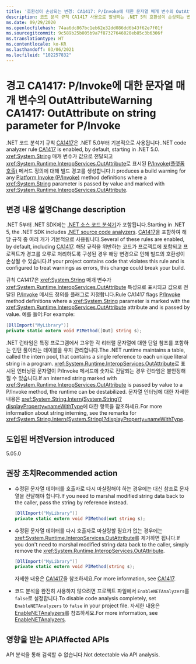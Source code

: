 ```yaml
---
title: '호환성이 손상되는 변경: CA1417: P/Invoke에 대한 문자열 매개 변수의 OutAttribute'
description: 코드 분석 규칙 CA1417 사용으로 발생하는 .NET 5의 호환성이 손상되는 변경에 대해 알아봅니다.
ms.date: 09/29/2020
ms.openlocfilehash: 74aa6dc867bc1eb62e32dd086dd6b43f62e7f01f
ms.sourcegitcommit: 9c589b25b005b9a7f87327646020eb85c3b6306f
ms.translationtype: HT
ms.contentlocale: ko-KR
ms.lasthandoff: 03/06/2021
ms.locfileid: "102257832"
---
```

# <a name="warning-ca1417-outattribute-on-string-parameter-for-pinvoke"></a><span data-ttu-id="0d405-103">경고 CA1417: P/Invoke에 대한 문자열 매개 변수의 OutAttribute</span><span class="sxs-lookup"><span data-stu-id="0d405-103">Warning CA1417: OutAttribute on string parameter for P/Invoke</span></span>

<span data-ttu-id="0d405-104">.NET 코드 분석기 규칙 [CA1417](/visualstudio/code-quality/ca1417)은 .NET 5.0부터 기본적으로 사용됩니다.</span><span class="sxs-lookup"><span data-stu-id="0d405-104">.NET code analyzer rule [CA1417](/visualstudio/code-quality/ca1417) is enabled, by default, starting in .NET 5.0.</span></span> <span data-ttu-id="0d405-105"><xref:System.String> 매개 변수가 값으로 전달되고 <xref:System.Runtime.InteropServices.OutAttribute>로 표시된 [P/Invoke(플랫폼 호출)](../../../../standard/native-interop/pinvoke.md) 메서드 정의에 대해 빌드 경고를 생성합니다.</span><span class="sxs-lookup"><span data-stu-id="0d405-105">It produces a build warning for any [Platform Invoke (P/Invoke)](../../../../standard/native-interop/pinvoke.md) method definitions where a <xref:System.String> parameter is passed by value and marked with <xref:System.Runtime.InteropServices.OutAttribute>.</span></span>

## <a name="change-description"></a><span data-ttu-id="0d405-106">변경 내용 설명</span><span class="sxs-lookup"><span data-stu-id="0d405-106">Change description</span></span>

<span data-ttu-id="0d405-107">.NET 5부터 .NET SDK에는 [.NET 소스 코드 분석기](../../../../fundamentals/code-analysis/overview.md)가 포함됩니다.</span><span class="sxs-lookup"><span data-stu-id="0d405-107">Starting in .NET 5, the .NET SDK includes [.NET source code analyzers](../../../../fundamentals/code-analysis/overview.md).</span></span> <span data-ttu-id="0d405-108">[CA1417](/visualstudio/code-quality/ca1417)을 포함하여 해당 규칙 중 여러 개가 기본적으로 사용됩니다.</span><span class="sxs-lookup"><span data-stu-id="0d405-108">Several of these rules are enabled, by default, including [CA1417](/visualstudio/code-quality/ca1417).</span></span> <span data-ttu-id="0d405-109">해당 규칙을 위반하는 코드가 프로젝트에 포함되고 프로젝트가 경고를 오류로 처리하도록 구성된 경우 해당 변경으로 인해 빌드의 호환성이 손상될 수 있습니다.</span><span class="sxs-lookup"><span data-stu-id="0d405-109">If your project contains code that violates this rule and is configured to treat warnings as errors, this change could break your build.</span></span>

<span data-ttu-id="0d405-110">규칙 CA1417은 <xref:System.String> 매개 변수가 <xref:System.Runtime.InteropServices.OutAttribute> 특성으로 표시되고 값으로 전달된 [P/Invoke](../../../../standard/native-interop/pinvoke.md) 메서드 정의를 플래그로 지정합니다.</span><span class="sxs-lookup"><span data-stu-id="0d405-110">Rule CA1417 flags [P/Invoke](../../../../standard/native-interop/pinvoke.md) method definitions where a <xref:System.String> parameter is marked with the <xref:System.Runtime.InteropServices.OutAttribute> attribute and is passed by value.</span></span> <span data-ttu-id="0d405-111">예를 들어:</span><span class="sxs-lookup"><span data-stu-id="0d405-111">For example:</span></span>

```csharp
[DllImport("MyLibrary")]
private static extern void PIMethod([Out] string s);
```

<span data-ttu-id="0d405-112">.NET 런타임은 특정 프로그램에서 고유한 각 리터럴 문자열에 대한 단일 참조를 포함하는 인턴 풀이라는 테이블을 유지 관리합니다.</span><span class="sxs-lookup"><span data-stu-id="0d405-112">The .NET runtime maintains a table, called the intern pool, that contains a single reference to each unique literal string in a program.</span></span> <span data-ttu-id="0d405-113"><xref:System.Runtime.InteropServices.OutAttribute>로 표시된 인터닝된 문자열이 P/Invoke 메서드에 숫자로 전달되는 경우 런타임은 불안정해질 수 있습니다.</span><span class="sxs-lookup"><span data-stu-id="0d405-113">If an interned string marked with <xref:System.Runtime.InteropServices.OutAttribute> is passed by value to a P/Invoke method, the runtime can be destabilized.</span></span> <span data-ttu-id="0d405-114">문자열 인터닝에 대한 자세한 내용은 <xref:System.String.Intern(System.String)?displayProperty=nameWithType>에 대한 항목을 참조하세요.</span><span class="sxs-lookup"><span data-stu-id="0d405-114">For more information about string interning, see the remarks for <xref:System.String.Intern(System.String)?displayProperty=nameWithType>.</span></span>

## <a name="version-introduced"></a><span data-ttu-id="0d405-115">도입된 버전</span><span class="sxs-lookup"><span data-stu-id="0d405-115">Version introduced</span></span>

<span data-ttu-id="0d405-116">5.0</span><span class="sxs-lookup"><span data-stu-id="0d405-116">5.0</span></span>

## <a name="recommended-action"></a><span data-ttu-id="0d405-117">권장 조치</span><span class="sxs-lookup"><span data-stu-id="0d405-117">Recommended action</span></span>

- <span data-ttu-id="0d405-118">수정된 문자열 데이터를 호출자로 다시 마샬링해야 하는 경우에는 대신 참조로 문자열을 전달해야 합니다.</span><span class="sxs-lookup"><span data-stu-id="0d405-118">If you need to marshal modified string data back to the caller, pass the string by reference instead.</span></span>

  ```csharp
  [DllImport("MyLibrary")]
  private static extern void PIMethod(out string s);
  ```

- <span data-ttu-id="0d405-119">수정된 문자열 데이터를 다시 호출자로 마샬링할 필요가 없는 경우에는 <xref:System.Runtime.InteropServices.OutAttribute>를 제거하면 됩니다.</span><span class="sxs-lookup"><span data-stu-id="0d405-119">If you don't need to marshal modified string data back to the caller, simply remove the <xref:System.Runtime.InteropServices.OutAttribute>.</span></span>

  ```csharp
  [DllImport("MyLibrary")]
  private static extern void PIMethod(string s);
  ```

  <span data-ttu-id="0d405-120">자세한 내용은 [CA1417](/visualstudio/code-quality/ca1417)을 참조하세요.</span><span class="sxs-lookup"><span data-stu-id="0d405-120">For more information, see [CA1417](/visualstudio/code-quality/ca1417).</span></span>

- <span data-ttu-id="0d405-121">코드 분석을 완전히 사용하지 않으려면 프로젝트 파일에서 `EnableNETAnalyzers`를 `false`로 설정합니다.</span><span class="sxs-lookup"><span data-stu-id="0d405-121">To disable code analysis completely, set `EnableNETAnalyzers` to `false` in your project file.</span></span> <span data-ttu-id="0d405-122">자세한 내용은 [EnableNETAnalyzers](../../../project-sdk/msbuild-props.md#enablenetanalyzers)를 참조하세요.</span><span class="sxs-lookup"><span data-stu-id="0d405-122">For more information, see [EnableNETAnalyzers](../../../project-sdk/msbuild-props.md#enablenetanalyzers).</span></span>

## <a name="affected-apis"></a><span data-ttu-id="0d405-123">영향을 받는 API</span><span class="sxs-lookup"><span data-stu-id="0d405-123">Affected APIs</span></span>

<span data-ttu-id="0d405-124">API 분석을 통해 검색할 수 없습니다.</span><span class="sxs-lookup"><span data-stu-id="0d405-124">Not detectable via API analysis.</span></span>

<!--

### Affected APIs

Not detectable via API analysis.

### Category

Code analysis

-->
